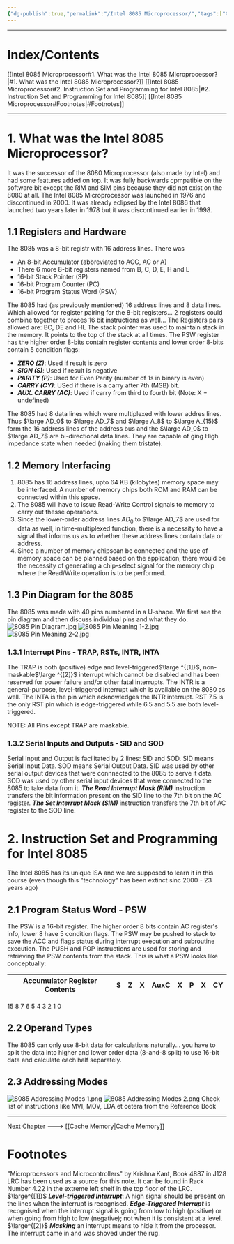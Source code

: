 ```yaml
---
{"dg-publish":true,"permalink":"/Intel 8085 Microprocessor/","tags":["COA","Academics"]}
---
```



----
# Index/Contents
[[Intel 8085 Microprocessor#1. What was the Intel 8085 Microprocessor?\|#1. What was the Intel 8085 Microprocessor?]]
[[Intel 8085 Microprocessor#2. Instruction Set and Programming for Intel 8085\|#2. Instruction Set and Programming for Intel 8085]]
[[Intel 8085 Microprocessor#Footnotes\|#Footnotes]]

-----
# 1. What was the Intel 8085 Microprocessor?
It was the successor of the 8080 Microprocessor (also made by Intel) and had some features added on top. It was fully backwards cpmpatible on the software bit except the RIM and SIM pins because they did not exist on the 8080 at all.
The Intel 8085 Microprocessor was launched in 1976 and discontinued in 2000.
It was already eclipsed by the Intel 8086 that launched two years later in 1978 but it was discontinued earlier in 1998.
## 1.1 Registers and Hardware
The 8085 was a 8-bit registr with 16 address lines.
There was
- An 8-bit Accumulator (abbreviated to ACC, AC or A)
- There 6 more 8-bit registers named from B, C, D, E, H and L
- 16-bit Stack Pointer (SP)
- 16-bit Program Counter (PC)
- 16-bit Program Status Word (PSW)

The 8085 had (as previously mentioned) 16 address lines and 8 data lines. Which allowed for register pairing for the 8-bit registers... 2 registers could combine together to proces 16 bit instructions as well...
The Registers pairs allowed are: BC, DE and HL
The stack pointer was used to maintain stack in the memory. It points to the top of the stack at all times.
The PSW register has the higher order 8-bits contain register contents and lower order 8-bits contain 5 condition flags:
- ***ZERO (Z)***: Used if result is zero
- ***SIGN (S)***: Used if result is negative
- ***PARITY (P)***: Used for Even Parity (number of 1s in binary is even)
- ***CARRY (CY)***: USed if there is a carry after 7th (MSB) bit.
- ***AUX. CARRY (AC)***: Used if carry from third to fourth bit 
(Note: X = undefined)

The 8085 had 8 data lines which were multiplexed with lower addres lines. Thus $\large AD_0$ to $\large AD_7$ and $\large A_8$ to $\large A_{15}$ form the 16 address lines of the address bus and the $\large AD_0$ to $\large AD_7$ are bi-directional data lines. They are capable of ging High impedance state when needed (making them tristate).
## 1.2 Memory Interfacing
1. 8085 has 16 address lines, upto 64 KB (kilobytes) memory space may be interfaced. A number of memory chips both ROM and RAM can be connected within this space.
2. The 8085 will have to issue Read-Write Control signals to memory to carry out thesse operations.
3. Since the lower-order address lines $AD_0$ to $\large AD_7$ are used for data as well, in time-multiplexed function, there is a necessity to have a signal that informs us as to whether these address lines contain data or address.
4. Since a number of memory chipscan be connected and the use of memory space can be planned based on the application, there would be the necessity of generating a chip-select signal for the memory chip where the Read/Write operation is to be performed.
## 1.3 Pin Diagram for the 8085
The 8085 was made with 40 pins numbered in a U-shape.
We first see the pin diagram and then discuss individual pins and what they do.
![8085 Pin Diagram.jpg](/img/user/Vaulted%20Images/8085%20Pin%20Diagram.jpg)
![8085 Pin Meaning 1-2.jpg](/img/user/Vaulted%20Images/8085%20Pin%20Meaning%201-2.jpg)
![8085 Pin Meaning 2-2.jpg](/img/user/Vaulted%20Images/8085%20Pin%20Meaning%202-2.jpg)

### 1.3.1 Interrupt Pins - TRAP, RSTs, INTR, INTA
The TRAP is both (positive) edge and level-triggered$\large ^{[1]}$, non-maskable$\large ^{[2]}$ interrupt which cannot be disabled and has been reserved for power failure and/or other fatal interrupts.
The INTR is a general-purpose, level-triggered interrupt which is available on the 8080 as well.
The INTA is the pin which acknowledges the INTR interrupt.
RST 7.5 is the only RST pin which is edge-triggered while 6.5 and 5.5 are both level-triggered.

NOTE: All Pins except TRAP are maskable.
### 1.3.2 Serial Inputs and Outputs - SID and SOD
Serial Input and Output is facilitated by 2 lines: SID and SOD.
SID means Serial Input Data.
SOD means Serial Output Data.
SID was used by other serial output devices that were connnected to the 8085 to serve it data.
SOD was used by other serial input devices that were connected to the 8085 to take data from it.
***The Read Interrupt Mask (RIM)*** instruction transfers the bit information present on the SID line to the 7th bit on the AC register. ***The Set Interrupt Mask (SIM)*** instruction transfers the 7th bit of AC register to the SOD line.
# 2. Instruction Set and Programming for Intel 8085
The Intel 8085 has its unique ISA and we are supposed to learn it in this course (even though this "technology" has been extinct sinc 2000 - 23 years ago)
## 2.1 Program Status Word - PSW
The PSW is a 16-bit register. The higher order 8 bits contain AC register's info, lower 8 have 5 condition flags.
The PSW may be pushed to stack to save the ACC and flags status during interrupt execution and subroutine execution.
The PUSH and POP instructions are used for storing and retrieving the PSW contents from the stack.
This is what a PSW looks like conceptually:

| Accumulator Register Contents | S | Z | X | AuxC | X | P | X | CY |
|---|---|---|---|---|---|---|-|-|
15                                                    8     7    6    5           4     3    2    1       0
## 2.2 Operand Types
The 8085 can only use 8-bit data for calculations naturally... you have to split the data into higher and lower order data (8-and-8 split) to use 16-bit data and calculate each half separately.
## 2.3 Addressing Modes
![8085 Addressing Modes 1.png](/img/user/Vaulted%20Images/8085%20Addressing%20Modes%201.png)
![8085 Addressing Modes 2.png](/img/user/Vaulted%20Images/8085%20Addressing%20Modes%202.png)
Check list of instructions like MVI, MOV, LDA et cetera from the Reference Book

---
Next Chapter ---> [[Cache Memory\|Cache Memory]]
# Footnotes
"Microprocessors and Microcontrollers" by Krishna Kant, Book 4887 in J128 LRC has been used as a source for this note. It can be found in Rack Number 4.22 in the extreme left shelf in the top floor of the LRC.
$\large^{[1]}$ ***Level-triggered Interrupt***: A high signal should be present on the lines when the interrupt is recognised. ***Edge-Triggered Interrupt*** is recognised when the interrupt signal is going from low to high (positive) or  when going from high to low (negative); not when it is consistent at a level. 
$\large^{[2]}$ ***Masking*** an interrupt means to hide it from the processor. The interrupt came in and was shoved under the rug.

